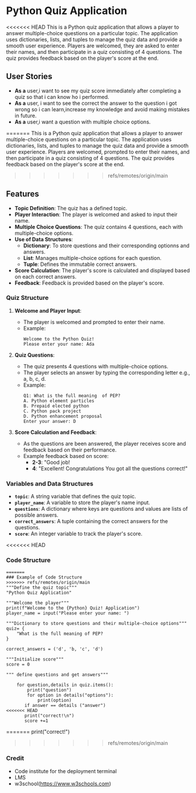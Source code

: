 
# Python Quiz Application

<<<<<<< HEAD
This is a Python quiz application that allows a player to answer multiple-choice questions on a particular topic. The application uses dictionaries, lists, and tuples to manage the quiz data and provide a smooth user experience. Players are welcomed, they are asked to enter their names, and then participate in a quiz consisting of 4 questions. The quiz provides feedback based on the player's score at the end.

## User Stories

- **As a** user,i want to see my quiz score immediately after completing a quiz so that i can know ho i performed.
- **As a** user, i want to see the correct the answer to the question i got wrong so i can learn,increase my knowledge and avoid making mistakes in future.
- **As a** user,i want a question with multiple choice options.


=======
This is a Python quiz application that allows a player to answer multiple-choice questions on a particular topic. The application uses dictionaries, lists, and tuples to manage the quiz data and provide a smooth user experience. Players are welcomed, prompted to enter their names, and then participate in a quiz consisting of 4 questions. The quiz provides feedback based on the player's score at the end.
>>>>>>> refs/remotes/origin/main

## Features

- **Topic Definition**: The quiz has a defined topic.
- **Player Interaction**: The player is welcomed and asked to input their name.
- **Multiple Choice Questions**: The quiz contains 4 questions, each with multiple-choice options.
- **Use of Data Structures**:
  - **Dictionary**: To store questions and their corresponding optionns and answers.
  - **List**:  Manages multiple-choice options for each question.
  - **Tuple**: Defines the immutable correct answers.
- **Score Calculation**: The player's score is calculated and displayed based on each correct answers.
- **Feedback**: Feedback is provided based on the player's score.
### Quiz Structure

1. **Welcome and Player Input**:
    - The player is welcomed and prompted to enter their name.
    - Example:
      ```
      Welcome to the Python Quiz!
      Please enter your name: Ada
      ```

2. **Quiz Questions**:
    - The quiz presents 4 questions with multiple-choice options.
    - The player selects an answer by typing the corresponding letter e.g., a, b, c, d.
    - Example:
      ```
      Q1: What is the full meaning  of PEP?
      A. Python element particles
      B. Prepaid elected python
      C. Python pack project
      D. Python enhancement proposal
      Enter your answer: D
      ```

3. **Score Calculation and Feedback**:
    - As the questions are been answered, the player receives  score and feedback based on their performance.
    - Example feedback based on score:
      - **2-3**: "Good job! 
      - **4**: "Excellent! Congratulations You got all the questions correct!"

### Variables and Data Structures

- **`topic`**: A string variable that defines the quiz topic.
- **`player_name`**: A variable to store the player's name input.
- **`questions`**: A dictionary where keys are questions and values are lists of possible answers.
- **`correct_answers`**: A tuple containing the correct answers for the questions.
- **`score`**: An integer variable to track the player's score.

<<<<<<< HEAD
### Code Structure
```
=======
### Example of Code Structure
>>>>>>> refs/remotes/origin/main
"""Define the quiz topic"""
"Python Quiz Application"

"""Welcome the player"""
print(f"Welcome to the {Python} Quiz! Application")
player_name = input("Please enter your name: ")

"""Dictionary to store questions and their multiple-choice options"""
quiz= {
    "What is the full meaning of PEP?
}

correct_answers = ('d', 'b, 'c', 'd')

"""Initialize score"""
score = 0

""" define questions and get answers"""

    for question,details in quiz.items():
        print("question")
        for option in details("options"):
            print(option)
       if answer == details ("answer")
<<<<<<< HEAD
       print("correct!\n")
       score +=1
```
       
=======
       print("correct!")
>>>>>>> refs/remotes/origin/main
###  Credit 

- Code institute for the deployment terminal
- LMS
- w3school(https://www.w3schools.com)

        